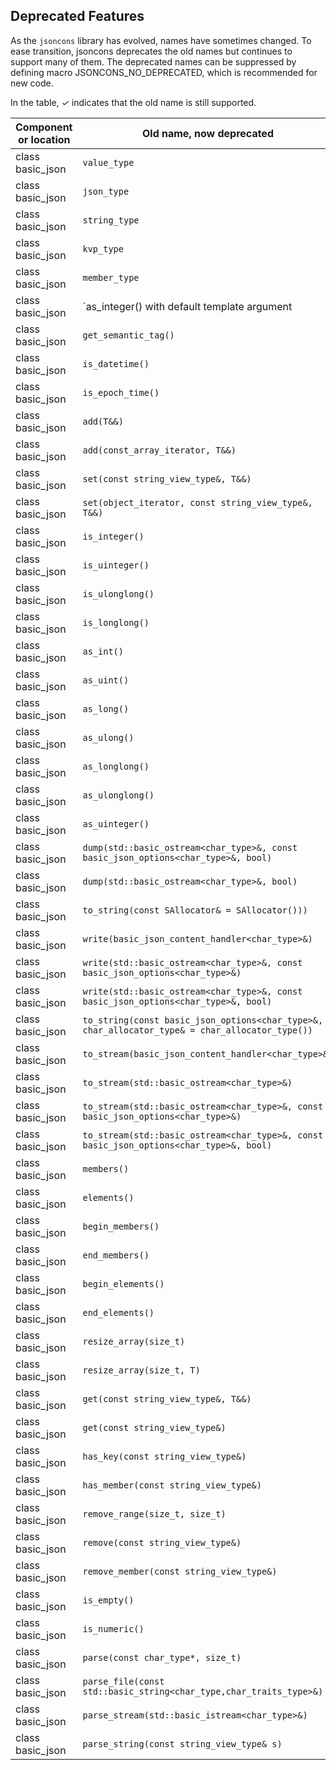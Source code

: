 ## Deprecated Features

As the `jsoncons` library has evolved, names have sometimes changed. To ease transition, jsoncons deprecates the old names but continues to support many of them. The deprecated names can be suppressed by defining macro JSONCONS_NO_DEPRECATED, which is recommended for new code.

In the table, <em>&#x2713;</em> indicates that the old name is still supported.

Component or location|Old name, now deprecated|<em>&#x2713;</em>|Replacement
--------|-----------|--------------|------------------------
class basic_json|`value_type`|<em>&#x2713;</em>|No replacement
class basic_json|`json_type`|<em>&#x2713;</em>|No replacement
class basic_json|`string_type`|<em>&#x2713;</em>|No replacement
class basic_json|`kvp_type`|<em>&#x2713;</em>|`key_value_type`
class basic_json|`member_type`|<em>&#x2713;</em>|`key_value_type`
class basic_json|`as_integer() with default template argument|<em>&#x2713;</em>|`as<int64_t>()`
class basic_json|`get_semantic_tag()`|<em>&#x2713;</em>|`tag()`
class basic_json|`is_datetime()`|<em>&#x2713;</em>|`tag() == semantic_tag::datetime`
class basic_json|`is_epoch_time()`|<em>&#x2713;</em>|`tag() == semantic_tag::timestamp`
class basic_json|`add(T&&)`|<em>&#x2713;</em>|`push_back(T&&)`
class basic_json|`add(const_array_iterator, T&&)`|<em>&#x2713;</em>|`insert(const_array_iterator, T&&)`
class basic_json|`set(const string_view_type&, T&&)`|<em>&#x2713;</em>|`insert_or_assign(const string_view_type&, T&&)`
class basic_json|`set(object_iterator, const string_view_type&, T&&)`|<em>&#x2713;</em>|`insert_or_assign(object_iterator, const string_view_type&, T&&)`
class basic_json|`is_integer()`|<em>&#x2713;</em>|`is<int64_t>()`
class basic_json|`is_uinteger()`|<em>&#x2713;</em>|`is<uint64_t>()`
class basic_json|`is_ulonglong()`|<em>&#x2713;</em>|`is<unsigned long long>()`
class basic_json|`is_longlong()`|<em>&#x2713;</em>|`is<long long>()`
class basic_json|`as_int()`|<em>&#x2713;</em>|`as<int>()`
class basic_json|`as_uint()`|<em>&#x2713;</em>|`as<unsigned int>()`
class basic_json|`as_long()`|<em>&#x2713;</em>|`as<long>()`
class basic_json|`as_ulong()`|<em>&#x2713;</em>|`as<unsigned long>()`
class basic_json|`as_longlong()`|<em>&#x2713;</em>|`as<long long>()`
class basic_json|`as_ulonglong()`|<em>&#x2713;</em>|`as<unsigned long long>()`
class basic_json|`as_uinteger()`|<em>&#x2713;</em>|`as<uint64_t>()`
class basic_json|`dump(std::basic_ostream<char_type>&, const basic_json_options<char_type>&, bool)`|<em>&#x2713;</em>|`dump(std::basic_ostream<char_type>&, const basic_json_options<char_type>&, indenting)`
class basic_json|`dump(std::basic_ostream<char_type>&, bool)`|<em>&#x2713;</em>|`dump(std::basic_ostream<char_type>&, indenting)`
class basic_json|`to_string(const SAllocator& = SAllocator()))`|<em>&#x2713;</em>|`dump(std::basic_string<char_type,char_traits_type,SAllocator>&)`
class basic_json|`write(basic_json_content_handler<char_type>&)`|<em>&#x2713;</em>|`dump(basic_json_content_handler<char_type>&)`
class basic_json|`write(std::basic_ostream<char_type>&, const basic_json_options<char_type>&)`|<em>&#x2713;</em>|`dump(std::basic_ostream<char_type>&, const basic_json_options<char_type>&)`
class basic_json|`write(std::basic_ostream<char_type>&, const basic_json_options<char_type>&, bool)`|<em>&#x2713;</em>|`dump(std::basic_ostream<char_type>&, const basic_json_options<char_type>&, indenting)`
class basic_json|`to_string(const basic_json_options<char_type>&, char_allocator_type& = char_allocator_type())`|<em>&#x2713;</em>|`dump(std::basic_ostream<char_type>&, const basic_json_options<char_type>&)`
class basic_json|`to_stream(basic_json_content_handler<char_type>&)`|<em>&#x2713;</em>|`dump(basic_json_content_handler<char_type>&)`
class basic_json|`to_stream(std::basic_ostream<char_type>&)`|<em>&#x2713;</em>|`dump(std::basic_ostream<char_type>&)`
class basic_json|`to_stream(std::basic_ostream<char_type>&, const basic_json_options<char_type>&)`|<em>&#x2713;</em>|`dump(std::basic_ostream<char_type>&, const basic_json_options<char_type>&)`
class basic_json|`to_stream(std::basic_ostream<char_type>&, const basic_json_options<char_type>&, bool)`|<em>&#x2713;</em>|`dump(std::basic_ostream<char_type>&, const basic_json_options<char_type>&, indenting)`
class basic_json|`members()`|<em>&#x2713;</em>|`object_range()`
class basic_json|`elements()`|<em>&#x2713;</em>|`array_range()`
class basic_json|`begin_members()`|<em>&#x2713;</em>|`object_range().begin()`
class basic_json|`end_members()`|<em>&#x2713;</em>|`object_range().end()`
class basic_json|`begin_elements()`|<em>&#x2713;</em>|`array_range().begin()`
class basic_json|`end_elements()`|<em>&#x2713;</em>|`array_range().end()`
class basic_json|`resize_array(size_t)`|<em>&#x2713;</em>|`resize(size_t)`
class basic_json|`resize_array(size_t, T)`|<em>&#x2713;</em>|`resize(size_t, T)`
class basic_json|`get(const string_view_type&, T&&)`|<em>&#x2713;</em>|`get_with_default(const string_view_type&, T&&)`
class basic_json|`get(const string_view_type&)`|<em>&#x2713;</em>|`at(const string_view_type&)`
class basic_json|`has_key(const string_view_type&)`|<em>&#x2713;</em>|`contains(const string_view_type&)`
class basic_json|`has_member(const string_view_type&)`|<em>&#x2713;</em>|`contains(const string_view_type&)`
class basic_json|`remove_range(size_t, size_t)`|<em>&#x2713;</em>|`erase(const_object_iterator, const_object_iterator)`
class basic_json|`remove(const string_view_type&)`|<em>&#x2713;</em>|`erase(const string_view_type& name)`
class basic_json|`remove_member(const string_view_type&)`|<em>&#x2713;</em>|`erase(const string_view_type& name)`
class basic_json|`is_empty()`|<em>&#x2713;</em>|`empty()`
class basic_json|`is_numeric()`|<em>&#x2713;</em>|`is_number()`
class basic_json|`parse(const char_type*, size_t)`|<em>&#x2713;</em>|`parse(const string_view_type&)`
class basic_json|`parse_file(const std::basic_string<char_type,char_traits_type>&)`|<em>&#x2713;</em>|`parse(std::basic_istream<char_type>&)`
class basic_json|`parse_stream(std::basic_istream<char_type>&)`|<em>&#x2713;</em>|`parse(std::basic_istream<char_type>&)`
class basic_json|`parse_string(const string_view_type& s)`|<em>&#x2713;</em>|`parse(std::basic_istream<char_type>&)`



